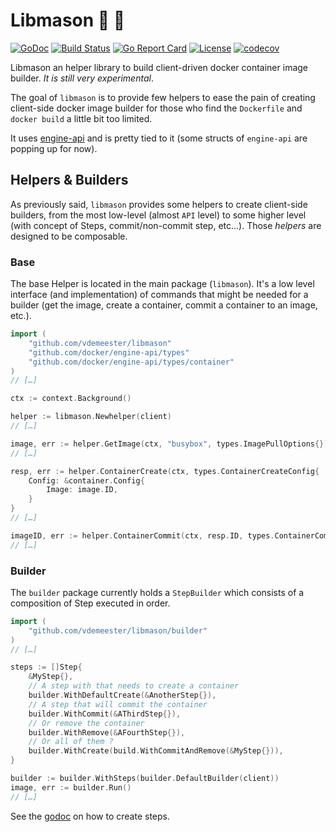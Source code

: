 # Libmason 🐳 👷 
[![GoDoc](https://godoc.org/github.com/vdemeester/libmason?status.png)](https://godoc.org/github.com/vdemeester/libmason)
[![Build Status](https://travis-ci.org/vdemeester/libmason.svg?branch=master)](https://travis-ci.org/vdemeester/libmason)
[![Go Report Card](https://goreportcard.com/badge/github.com/vdemeester/libmason)](https://goreportcard.com/report/github.com/vdemeester/libmason)
[![License](https://img.shields.io/github/license/vdemeester/libmason.svg)]()
[![codecov](https://codecov.io/gh/vdemeester/libmason/branch/master/graph/badge.svg)](https://codecov.io/gh/vdemeester/libmason)

Libmason an helper library to build client-driven docker container image
builder. *It is still very experimental*.

The goal of `libmason` is to provide few helpers to ease the pain of
creating client-side docker image builder for those who find the
`Dockerfile` and `docker build` a little bit too limited.

It uses [engine-api](https://github.com/docker/engine-api) and is
pretty tied to it (some structs of `engine-api` are popping up for now).

## Helpers & Builders

As previously said, `libmason` provides some helpers to create
client-side builders, from the most low-level (almost `API` level) to
some higher level (with concept of Steps, commit/non-commit step,
etc…). Those *helpers* are designed to be composable.

### Base

The base Helper is located in the main package (`libmason`). It's a low level
interface (and implementation) of commands that might be needed for a
builder (get the image, create a container, commit a container to an
image, etc.).

```go
import (
    "github.com/vdemeester/libmason"
    "github.com/docker/engine-api/types"
    "github.com/docker/engine-api/types/container"
)
// […]

ctx := context.Background()

helper := libmason.Newhelper(client)
// […]

image, err := helper.GetImage(ctx, "busybox", types.ImagePullOptions{})
// […]

resp, err := helper.ContainerCreate(ctx, types.ContainerCreateConfig{
    Config: &container.Config{
        Image: image.ID,
    }
}
// […]

imageID, err := helper.ContainerCommit(ctx, resp.ID, types.ContainerCommitOptions{})
// […]
```

### Builder

The `builder` package currently holds a `StepBuilder` which consists
of a composition of Step executed in order.

```go
import (
    "github.com/vdemeester/libmason/builder"
)
// […]

steps := []Step{
    &MyStep{},
    // A step with that needs to create a container
    builder.WithDefaultCreate(&AnotherStep{}),
    // A step that will commit the container
    builder.WithCommit(&AThirdStep{}),
    // Or remove the container
    builder.WithRemove(&AFourthStep{}),
    // Or all of them ?
    builder.WithCreate(build.WithCommitAndRemove(&MyStep{})),
}

builder := builder.WithSteps(builder.DefaultBuilder(client))
image, err := builder.Run()
// […]
```

See the [godoc](https://godoc.org/github.com/vdemeester/libmason) on how to create steps.

